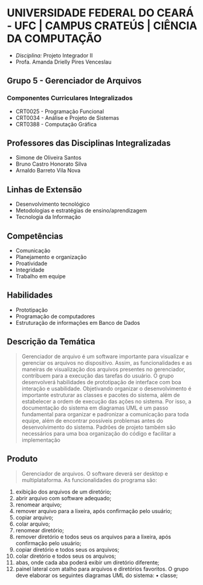 # UNIVERSIDADE FEDERAL DO CEARÁ - UFC | CAMPUS CRATEÚS | CIÊNCIA DA COMPUTAÇÃO

- *Disciplina:* Projeto Integrador II
- Profa. Amanda Drielly Pires Venceslau

## Grupo 5 - Gerenciador de Arquivos

### Componentes Curriculares Integralizados
- CRT0025 - Programação Funcional
- CRT0034 - Análise e Projeto de Sistemas
- CRT0388 - Computação Gráfica

## Professores das Disciplinas Integralizadas
- Simone de Oliveira Santos
- Bruno Castro Honorato Silva
- Arnaldo Barreto Vila Nova

## Linhas de Extensão
- Desenvolvimento tecnológico
- Metodologias e estratégias de ensino/aprendizagem
- Tecnologia da Informação

## Competências
- Comunicação
- Planejamento e organização
- Proatividade
- Integridade
- Trabalho em equipe

## Habilidades
- Prototipação
- Programação de computadores
- Estruturação de informações em Banco de Dados

## Descrição da Temática
> Gerenciador de arquivo é um software importante para visualizar e gerenciar os arquivos no dispositivo. Assim, as funcionalidades e as maneiras de visualização dos arquivos presentes no gerenciador,
contribuem para a execução das tarefas do usuário.
O grupo desenvolverá habilidades de prototipação de interface com boa interação e usabilidade.
Objetivando organizar o desenvolvimento é importante estruturar as classes e pacotes do sistema,
além de estabelecer a ordem de execução das ações no sistema. Por isso, a documentação do sistema
em diagramas UML é um passo fundamental para organizar e padronizar a comunicação para toda
equipe, além de encontrar possíveis problemas antes do desenvolvimento do sistema. Padrões de
projeto também são necessários para uma boa organização do código e facilitar a implementação

## Produto
> Gerenciador de arquivos. O software deverá ser desktop e multiplataforma.
As funcionalidades do programa são:
1. exibição dos arquivos de um diretório;
2. abrir arquivo com software adequado;
3. renomear arquivo;
4. remover arquivo para a lixeira, após confirmação pelo usuário;
5. copiar arquivo;
6. colar arquivo;
7. renomear diretório;
8. remover diretório e todos seus os arquivos para a lixeira, após confirmação pelo usuário;
9. copiar diretório e todos seus os arquivos;
10. colar diretório e todos seus os arquivos;
11. abas, onde cada aba poderá exibir um diretório diferente;
12. painel lateral com atalho para arquivos e diretórios favoritos.
O grupo deve elaborar os seguintes diagramas UML do sistema:
• classe;
